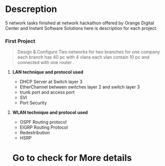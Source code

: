 # Descreption
 5 network tasks finished at network hackathon offered by Orange Digital Center and Instant Software Solutions here is description for each project. 
 ### First Project
 >Design & Configure Two networks for two branches for one company each branch has 40 pc with 4 vlans each vlan contain 10 pc and connected with one router . 
  1. **LAN technique and protocol used** 
      - DHCP Server at Switch layer 3                    
      - EtherChannel between switches layer 2 and switch layer 3
      - trunk port and access port                       
      - SVI 
      - Port Security 
  2. **WLAN technique and protocol used**
      - OSPF Routing protocol                             
      - EIGRP Routing Protocol 
      - Redestribution                                    
      - HSRP 
     
     # Go to check for More details #
      
   
